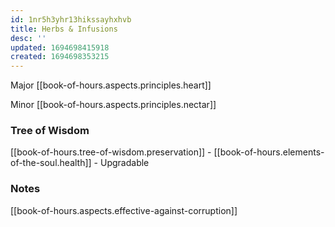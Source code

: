 ```yaml
---
id: 1nr5h3yhr13hikssayhxhvb
title: Herbs & Infusions
desc: ''
updated: 1694698415918
created: 1694698353215
---
```


Major [[book-of-hours.aspects.principles.heart]]

Minor [[book-of-hours.aspects.principles.nectar]]

### Tree of Wisdom

[[book-of-hours.tree-of-wisdom.preservation]] - [[book-of-hours.elements-of-the-soul.health]] - Upgradable

### Notes

[[book-of-hours.aspects.effective-against-corruption]]
